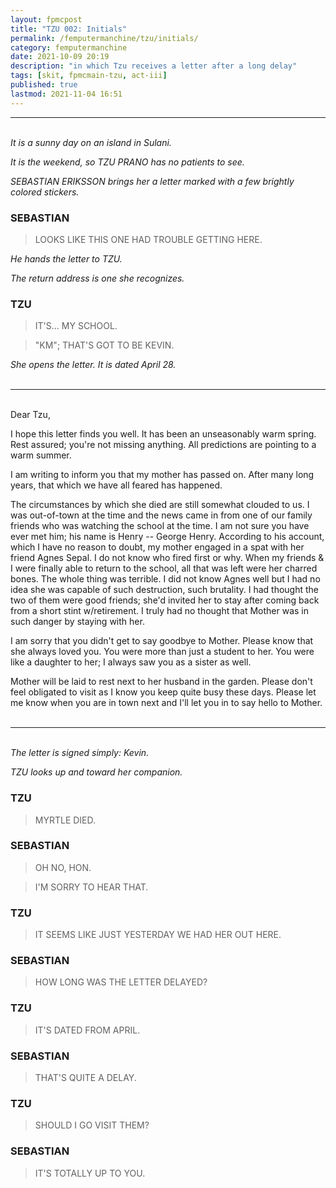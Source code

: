 ```yaml
---
layout: fpmcpost
title: "TZU 002: Initials"
permalink: /femputermanchine/tzu/initials/
category: femputermanchine
date: 2021-10-09 20:19
description: "in which Tzu receives a letter after a long delay"
tags: [skit, fpmcmain-tzu, act-iii]
published: true
lastmod: 2021-11-04 16:51
---
```

[//]: # ( 10/11/21  -added)
[//]: # ( 11/04/21  -title added)

*****
<br/><i>It is a sunny day on an island in Sulani.</i>

<i>It is the weekend, so TZU PRANO has no patients to see.</i>

<i>SEBASTIAN ERIKSSON brings her a letter marked with a few brightly colored stickers.</i>

### SEBASTIAN ###

> LOOKS LIKE THIS ONE HAD TROUBLE GETTING HERE.

<I>He hands the letter to TZU.</i>

<i>The return address is one she recognizes.</i>

### TZU ###

> IT'S... MY SCHOOL.

> "KM"; THAT'S GOT TO BE KEVIN.

<I>She opens the letter. It is dated April 28.</i>
<br/><br/>

*****
<br/>Dear Tzu,

I hope this letter finds you well. It has been an unseasonably warm spring. Rest assured; you're not missing anything. All predictions are pointing to a warm summer.

I am writing to inform you that my mother has passed on. After many long years, that which we have all feared has happened.

The circumstances by which she died are still somewhat clouded to us. I was out-of-town at the time and the news came in from one of our family friends who was watching the school at the time. I am not sure you have ever met him; his name is Henry -- George Henry. According to his account, which I have no reason to doubt, my mother engaged in a spat with her friend Agnes Sepal. I do not know who fired first or why. When my friends & I were finally able to return to the school, all that was left were her charred bones. The whole thing was terrible. I did not know Agnes well but I had no idea she was capable of such destruction, such brutality. I had thought the two of them were good friends; she'd invited her to stay after coming back from a short stint w/retirement. I truly had no thought that Mother was in such danger by staying with her.

I am sorry that you didn't get to say goodbye to Mother. Please know that she always loved you. You were more than just a student to her. You were like a daughter to her; I always saw you as a sister as well.

Mother will be laid to rest next to her husband in the garden. Please don't feel obligated to visit as I know you keep quite busy these days. Please let me know when you are in town next and I'll let you in to say hello to Mother.
<br/><br/>

*****
<br/><i>The letter is signed simply: Kevin.</i>

<i>TZU looks up and toward her companion.</i>

### TZU ###

> MYRTLE DIED.

### SEBASTIAN ###

> OH NO, HON.

> I'M SORRY TO HEAR THAT.

### TZU ###

> IT SEEMS LIKE JUST YESTERDAY WE HAD HER OUT HERE.

### SEBASTIAN ###

> HOW LONG WAS THE LETTER DELAYED?

### TZU ###

> IT'S DATED FROM APRIL.

### SEBASTIAN ###

> THAT'S QUITE A DELAY.

### TZU ###

> SHOULD I GO VISIT THEM?

### SEBASTIAN ###

> IT'S TOTALLY UP TO YOU.

